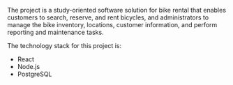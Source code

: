 The project is a study-oriented software solution for bike rental that enables customers to search, reserve, and rent bicycles, and administrators to manage the bike inventory, locations, customer information, and perform reporting and maintenance tasks.

The technology stack for this project is:
- React
- Node.js
- PostgreSQL